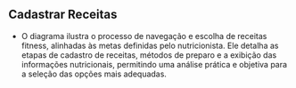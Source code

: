 ## Cadastrar Receitas

- O diagrama ilustra o processo de navegação e escolha de receitas fitness, alinhadas às metas definidas pelo nutricionista. Ele detalha as etapas de cadastro de receitas, métodos de preparo e a exibição das informações nutricionais, permitindo uma análise prática e objetiva para a seleção das opções mais adequadas.
